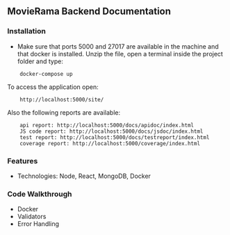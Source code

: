## MovieRama Backend Documentation ##

### Installation ### 

* Make sure that ports 5000 and 27017 are available in the machine and that docker is installed.
Unzip the file, open a terminal inside the project folder and type:
```
    docker-compose up
```

To access the application open:
```
    http://localhost:5000/site/

```

Also the following reports are available:
```
    api report: http://localhost:5000/docs/apidoc/index.html
    JS code report: http://localhost:5000/docs/jsdoc/index.html
    test report: http://localhost:5000/docs/testreport/index.html
    coverage report: http://localhost:5000/coverage/index.html
```

### Features ###

* Technologies: Node, React, MongoDB, Docker


### Code Walkthrough ###

* Docker
* Validators
* Error Handling